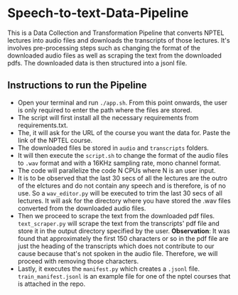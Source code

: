 # Speech-to-text-Data-Pipeline

This is a Data Collection and Transformation Pipeline that converts NPTEL lectures into audio files and downloads the transcripts of those lectures.
It's involves pre-processing steps such as changing the format of the downloaded audio files as well as scraping the text from the downloaded pdfs.
The downloaded data is then structured into a jsonl file.

## Instructions to run the Pipeline

- Open your terminal and run `./app.sh`. From this point onwards, the user is only required to enter the path where the files are stored.
- The script will first install all the necessary requirements from requirements.txt.
- The, it will ask for the URL of the course you want the data for. Paste the link of the NPTEL course.
- The downloaded files be stored in `audio` and `transcripts` folders.
- It will then execute the `script.sh` to change the format of the audio files to `.wav` format and with a 16KHz sampling rate, mono channel format.
- The code will parallelize the code N CPUs where N is an user input.
- It is to be observed that the last 30 secs of all the lectures are the outro of the elctures and do not contain any speech and is therefore, is of no use. So a `wav_editor.py` will be executed to trim the last 30 secs of all lectures. It will ask for the directory where you have stored the .wav files converted from the downloaded audio files.
- Then we proceed to scrape the text from the downloaded pdf files. `text_scraper.py` will scrape the text from the transcripts' pdf file and store it in the output directory specified by the user.
**Observation**: It was found that approximately the first 150 characters or so in the pdf file are just the heading of the transcripts which does not contribute to our cause because that's not spoken in the audio file. Therefore, we will proceed with removing those characters.
- Lastly, it executes the `manifest.py` which creates a `.jsonl` file. `train_manifest.jsonl` is an example file for one of the nptel courses that is attached in the repo.
